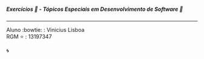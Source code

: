 
##### Exercícios :muscle: - Tópicos Especiais em Desenvolvimento de Software :pray:

---

Aluno :bowtie: : Vinicius Lisboa <br>
RGM :star: : 13197347 <br>


:cyclone: